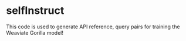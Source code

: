 # selfInstruct
This code is used to generate API reference, query pairs for training the Weaviate Gorilla model!
